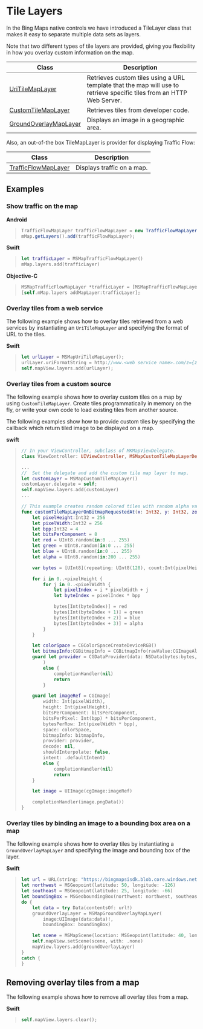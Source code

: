 
# Tile Layers

In the Bing Maps native controls we have introduced a TileLayer class that makes it easy to separate multiple data sets as layers.

Note that two different types of tile layers are provided, giving you flexibility in how you overlay custom information on the map.

Class                                                     |  Description
----------------------------------------------------------| -------------------
[UriTileMapLayer](../map-control-api/UriTileMapLayer-class.md)              | Retrieves custom tiles using a URL template that the map will use to retrieve specific tiles from an HTTP Web Server.
[CustomTileMapLayer](../map-control-api/CustomTileMapLayer-class.md)        | Retrieves tiles from developer code.
[GroundOverlayMapLayer](../map-control-api/GroundOverlayMapLayer-class.md)  | Displays an image in a geographic area.


Also, an out-of-the box TileMapLayer is provider for displaying Traffic Flow:

Class                                                  |  Description
------------------------------------------------------ | -------------------
[TrafficFlowMapLayer](../map-control-api/TrafficFlowMapLayer-class.md)   | Displays traffic on a map.

## Examples

### Show traffic on the map

**Android**

>``` Java
>TrafficFlowMapLayer trafficFlowMapLayer = new TrafficFlowMapLayer();
>mMap.getLayers().add(trafficFlowMapLayer);
>```

**Swift**

>``` swift
> let trafficLayer = MSMapTrafficFlowMapLayer()
> mMap.layers.add(trafficLayer)
>```

**Objective-C**

>``` Objectivec
>MSMapTrafficFlowMapLayer *trafficLayer = [MSMapTrafficFlowMapLayer layer];
>[self.mMap.layers addMapLayer:trafficLayer];
>```

### Overlay tiles from a web service 

The following example shows how to overlay tiles retrieved from a web services by instantiating an `UriTileMapLayer` and specifying the format of URL to the tiles.

**Swift**

> ```swift
> let urlLayer = MSMapUriTileMapLayer();
> urlLayer.uriFormatString = http://www.<web service name>.com/z={zoomlevel}&x={x}&y={y}
> self.mapView.layers.add(urlLayer);
> ```

### Overlay tiles from a custom source

The following example shows how to overlay custom tiles on a map by using `CustomTileMapLayer`. Create tiles programmatically in memory on the fly, or write your own code to load existing tiles from another source.

The following examples show how to provide custom tiles by specifying the callback which return tiled image to be displayed on a map.

**swift**

> ``` swift
> // In your ViewController, subclass of MKMapViewDelegate.
> class ViewController: UIViewController, MSMapCustomTileMapLayerDelegate {
>
> ...
> //  Set the delegate and add the custom tile map layer to map.
> let customLayer = MSMapCustomTileMapLayer()
> customLayer.delegate = self;
> self.mapView.layers.add(customLayer)
> ...
> 
> // This example creates random colored tiles with random alpha value between 200 and 255 (fully opaque).
> func customTileMapLayerOnBitmapRequestedAt(x: Int32, y: Int32, zoom: Int32, completionHandler: ((Data?) -> Void)!) {
>     let pixelHeight:Int32 = 256
>     let pixelWidth:Int32 = 256
>     let bpp:Int32 = 4
>     let bitsPerComponent = 8
>     let red = UInt8.random(in:0 ... 255)
>     let green = UInt8.random(in:0 ... 255)
>     let blue = UInt8.random(in:0 ... 255)
>     let alpha = UInt8.random(in:200 ... 255)
>
>     var bytes = [UInt8](repeating: UInt8(128), count:Int(pixelHeight * pixelWidth * bpp))
>
>     for i in 0..<pixelHeight {
>         for j in 0..<pixelWidth {
>             let pixelIndex = i * pixelWidth + j
>             let byteIndex = pixelIndex * bpp
>
>             bytes[Int(byteIndex)] = red
>             bytes[Int(byteIndex + 1)] = green
>             bytes[Int(byteIndex + 2)] = blue
>             bytes[Int(byteIndex + 3)] = alpha
>         }
>     }
>
>     let colorSpace = CGColorSpaceCreateDeviceRGB()
>     let bitmapInfo:CGBitmapInfo = CGBitmapInfo(rawValue:CGImageAlphaInfo.premultipliedLast.rawValue)
>     guard let provider = CGDataProvider(data: NSData(bytes:bytes, length:bytes.count)
>         )
>         else {
>             completionHandler(nil)
>             return
>         }
>
>     guard let imageRef = CGImage(
>         width: Int(pixelWidth),
>         height: Int(pixelHeight),
>         bitsPerComponent: bitsPerComponent,
>         bitsPerPixel: Int(bpp) * bitsPerComponent,
>         bytesPerRow: Int(pixelWidth * bpp),
>         space: colorSpace,
>         bitmapInfo: bitmapInfo,
>         provider: provider,
>         decode: nil,
>         shouldInterpolate: false,
>         intent: .defaultIntent)
>         else {
>             completionHandler(nil)
>             return
>     }
>
>     let image = UIImage(cgImage:imageRef)
>
>     completionHandler(image.pngData())
> }
> ```

### Overlay tiles by binding an image to a bounding box area on a map 

The following example shows how to overlay tiles by instantiating a `GroundOverlayMapLayer` and specifying the image and bounding box of the layer.

**Swift**

> ``` swift
> let url = URL(string: "https://bingmapsisdk.blob.core.windows.net/isdksamples/us_counties.png")
> let northwest = MSGeopoint(latitude: 50, longitude: -126)
> let southeast = MSGeopoint(latitude: 25, longitude: -66)
> let boundingBox = MSGeoboundingBox(northwest: northwest, southeast: southeast)
> do {
>     let data = try Data(contentsOf: url!)
>     groundOverlayLayer = MSMapGroundOverlayMapLayer(
>         image:UIImage(data:data)!,
>         boundingBox: boundingBox)
>
>     let scene = MSMapScene(location: MSGeopoint(latitude: 40, longitude: -98), zoomLevel: 4)
>     self.mapView.setScene(scene, with: .none)
>     mapView.layers.add(groundOverlayLayer)
> }
> catch {
> }
>```

## Removing overlay tiles from a map

The following example shows how to remove all overlay tiles from a map.

**Swift**

>``` swift
> self.mapView.layers.clear();
> ```

